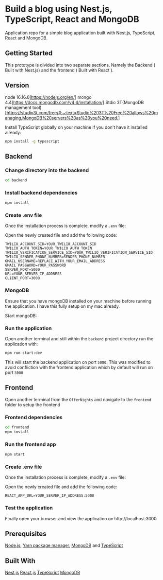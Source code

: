 # Build a blog using Nest.js, TypeScript, React and MongoDB

Application repo for a simple blog application built with Nest.js, TypeScript, React and MongoDB.

## Getting Started
This prototype is divided into two separate sections. Namely the Backend ( Built with Nest.js) and the frontend
( Built with React ).

## Version
node 16.16.0[https://nodejs.org/en/]
mongo 4.4[https://docs.mongodb.com/v4.4/installation/]
Stdio 3T(MongoDB management tool)[https://studio3t.com/free/#:~:text=Studio%203T%20Free%20allows%20managing,MongoDB%20servers%20as%20you%20need.]

Install TypeScript globally on your machine if you don't have it installed already:

```bash
npm install -g typescript
```

## Backend
### Change directory into the backend
```bash
cd backend
```

### Install backend dependencies

```bash
npm install
```

### Create .env file
Once the installation process is complete, modify a `.env` file:

Open the newly created file and add the following code:

```
TWILIO_ACCOUNT_SID=YOUR_TWILIO_ACCOUNT_SID
TWILIO_AUTH_TOKEN=YOUR_TWILIO_AUTH_TOKEN
TWILIO_VERIFICATION_SERVICE_SID=YOUR_TWILIO_VERIFICATION_SERVICE_SID
TWILIO_SENDER_PHONE_NUMBER=SENDER_PHONE_NUMBER
GMAIL_USERNAME=REPLACE_WITH_YOUR_EMAIL_ADDRESS
GMAIL_PASSWORD=YOUR_PASSWORD
SERVER_PORT=5000
URL=YOUR_SERVER_IP_ADDRESS
CLIENT_PORT=3000
```

### MongoDB
Ensure that you have mongoDB installed on your machine before running the application. I have this fully setup on my mac already.

Start mongoDB:

### Run the application
Open another terminal and still within the `backend` project directory run the application with:

```bash
npm run start:dev
```

This will start the backend application on port `5000`. This was modified to avoid confliction with the frontend application which by default will run on port `3000`


## Frontend
Open another terminal from the `OfferNights` and navigate to the `frontend` folder to setup the frontend

### Frontend dependencies
```bash
cd frontend
npm install
```

### Run the frontend app

```bash
npm start
```

### Create .env file
Once the installation process is complete, modify a `.env` file:

Open the newly created file and add the following code:

```
REACT_APP_URL=YOUR_SERVER_IP_ADDRESS:5000
```

### Test the application
Finally open your browser and view the application on http://localhost:3000

## Prerequisites
 [Node.js](https://nodejs.org/en/), [Yarn package manager](https://yarnpkg.com/lang/en/docs/install/#mac-stable), [MongoDB](https://docs.mongodb.com/v4.4/installation/) and [TypeScript](https://www.typescriptlang.org/)


## Built With
[Nest.js]()
[React.js]()
[TypeScript]()
[MongoDB]() 